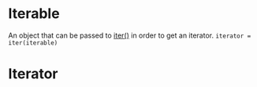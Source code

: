 # Iterable
An object that can be passed to [iter()](https://docs.python.org/3/library/functions.html#iter) in order to get an iterator.
```iterator = iter(iterable)```
# Iterator

<!--stackedit_data:
eyJoaXN0b3J5IjpbLTEzNjk3MDY5NTAsLTE5NDc2MDE1NTddfQ
==
-->
